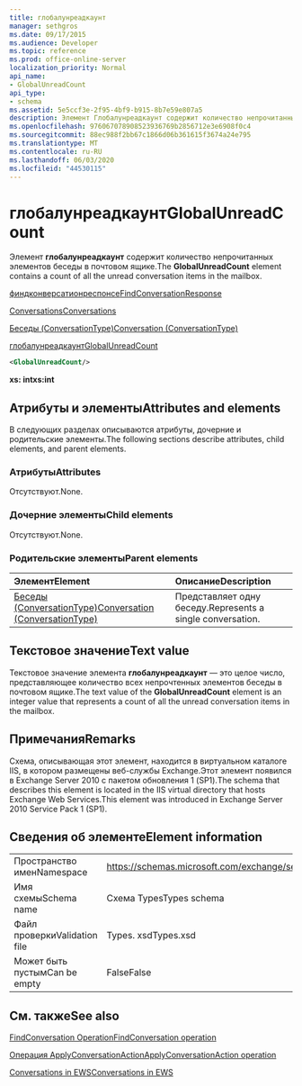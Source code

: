 ```yaml
---
title: глобалунреадкаунт
manager: sethgros
ms.date: 09/17/2015
ms.audience: Developer
ms.topic: reference
ms.prod: office-online-server
localization_priority: Normal
api_name:
- GlobalUnreadCount
api_type:
- schema
ms.assetid: 5e5ccf3e-2f95-4bf9-b915-8b7e59e807a5
description: Элемент Глобалунреадкаунт содержит количество непрочитанных элементов беседы в почтовом ящике.
ms.openlocfilehash: 976067078908523936769b2856712e3e6908f0c4
ms.sourcegitcommit: 88ec988f2bb67c1866d06b361615f3674a24e795
ms.translationtype: MT
ms.contentlocale: ru-RU
ms.lasthandoff: 06/03/2020
ms.locfileid: "44530115"
---
```

# <a name="globalunreadcount"></a><span data-ttu-id="4680a-103">глобалунреадкаунт</span><span class="sxs-lookup"><span data-stu-id="4680a-103">GlobalUnreadCount</span></span>

<span data-ttu-id="4680a-104">Элемент **глобалунреадкаунт** содержит количество непрочитанных элементов беседы в почтовом ящике.</span><span class="sxs-lookup"><span data-stu-id="4680a-104">The **GlobalUnreadCount** element contains a count of all the unread conversation items in the mailbox.</span></span> 
  
[<span data-ttu-id="4680a-105">финдконверсатионреспонсе</span><span class="sxs-lookup"><span data-stu-id="4680a-105">FindConversationResponse</span></span>](findconversationresponse.md)
  
[<span data-ttu-id="4680a-106">Conversations</span><span class="sxs-lookup"><span data-stu-id="4680a-106">Conversations</span></span>](conversations-ex15websvcsotherref.md)
  
[<span data-ttu-id="4680a-107">Беседы (ConversationType)</span><span class="sxs-lookup"><span data-stu-id="4680a-107">Conversation (ConversationType)</span></span>](conversation-conversationtype.md)
  
[<span data-ttu-id="4680a-108">глобалунреадкаунт</span><span class="sxs-lookup"><span data-stu-id="4680a-108">GlobalUnreadCount</span></span>](globalunreadcount.md)
  
```XML
<GlobalUnreadCount/>
```

 <span data-ttu-id="4680a-109">**xs: int**</span><span class="sxs-lookup"><span data-stu-id="4680a-109">**xs:int**</span></span>
## <a name="attributes-and-elements"></a><span data-ttu-id="4680a-110">Атрибуты и элементы</span><span class="sxs-lookup"><span data-stu-id="4680a-110">Attributes and elements</span></span>

<span data-ttu-id="4680a-111">В следующих разделах описываются атрибуты, дочерние и родительские элементы.</span><span class="sxs-lookup"><span data-stu-id="4680a-111">The following sections describe attributes, child elements, and parent elements.</span></span>
  
### <a name="attributes"></a><span data-ttu-id="4680a-112">Атрибуты</span><span class="sxs-lookup"><span data-stu-id="4680a-112">Attributes</span></span>

<span data-ttu-id="4680a-113">Отсутствуют.</span><span class="sxs-lookup"><span data-stu-id="4680a-113">None.</span></span>
  
### <a name="child-elements"></a><span data-ttu-id="4680a-114">Дочерние элементы</span><span class="sxs-lookup"><span data-stu-id="4680a-114">Child elements</span></span>

<span data-ttu-id="4680a-115">Отсутствуют.</span><span class="sxs-lookup"><span data-stu-id="4680a-115">None.</span></span>
  
### <a name="parent-elements"></a><span data-ttu-id="4680a-116">Родительские элементы</span><span class="sxs-lookup"><span data-stu-id="4680a-116">Parent elements</span></span>

|<span data-ttu-id="4680a-117">**Элемент**</span><span class="sxs-lookup"><span data-stu-id="4680a-117">**Element**</span></span>|<span data-ttu-id="4680a-118">**Описание**</span><span class="sxs-lookup"><span data-stu-id="4680a-118">**Description**</span></span>|
|:-----|:-----|
|[<span data-ttu-id="4680a-119">Беседы (ConversationType)</span><span class="sxs-lookup"><span data-stu-id="4680a-119">Conversation (ConversationType)</span></span>](conversation-conversationtype.md) <br/> |<span data-ttu-id="4680a-120">Представляет одну беседу.</span><span class="sxs-lookup"><span data-stu-id="4680a-120">Represents a single conversation.</span></span>  <br/> |
   
## <a name="text-value"></a><span data-ttu-id="4680a-121">Текстовое значение</span><span class="sxs-lookup"><span data-stu-id="4680a-121">Text value</span></span>

<span data-ttu-id="4680a-122">Текстовое значение элемента **глобалунреадкаунт** — это целое число, представляющее количество всех непрочтенных элементов беседы в почтовом ящике.</span><span class="sxs-lookup"><span data-stu-id="4680a-122">The text value of the **GlobalUnreadCount** element is an integer value that represents a count of all the unread conversation items in the mailbox.</span></span> 
  
## <a name="remarks"></a><span data-ttu-id="4680a-123">Примечания</span><span class="sxs-lookup"><span data-stu-id="4680a-123">Remarks</span></span>

<span data-ttu-id="4680a-124">Схема, описывающая этот элемент, находится в виртуальном каталоге IIS, в котором размещены веб-службы Exchange.Этот элемент появился в Exchange Server 2010 с пакетом обновления 1 (SP1).</span><span class="sxs-lookup"><span data-stu-id="4680a-124">The schema that describes this element is located in the IIS virtual directory that hosts Exchange Web Services.This element was introduced in Exchange Server 2010 Service Pack 1 (SP1).</span></span>
  
## <a name="element-information"></a><span data-ttu-id="4680a-125">Сведения об элементе</span><span class="sxs-lookup"><span data-stu-id="4680a-125">Element information</span></span>

|||
|:-----|:-----|
|<span data-ttu-id="4680a-126">Пространство имен</span><span class="sxs-lookup"><span data-stu-id="4680a-126">Namespace</span></span>  <br/> |https://schemas.microsoft.com/exchange/services/2006/types  <br/> |
|<span data-ttu-id="4680a-127">Имя схемы</span><span class="sxs-lookup"><span data-stu-id="4680a-127">Schema name</span></span>  <br/> |<span data-ttu-id="4680a-128">Схема Types</span><span class="sxs-lookup"><span data-stu-id="4680a-128">Types schema</span></span>  <br/> |
|<span data-ttu-id="4680a-129">Файл проверки</span><span class="sxs-lookup"><span data-stu-id="4680a-129">Validation file</span></span>  <br/> |<span data-ttu-id="4680a-130">Types. xsd</span><span class="sxs-lookup"><span data-stu-id="4680a-130">Types.xsd</span></span>  <br/> |
|<span data-ttu-id="4680a-131">Может быть пустым</span><span class="sxs-lookup"><span data-stu-id="4680a-131">Can be empty</span></span>  <br/> |<span data-ttu-id="4680a-132">False</span><span class="sxs-lookup"><span data-stu-id="4680a-132">False</span></span>  <br/> |
   
## <a name="see-also"></a><span data-ttu-id="4680a-133">См. также</span><span class="sxs-lookup"><span data-stu-id="4680a-133">See also</span></span>



[<span data-ttu-id="4680a-134">FindConversation Operation</span><span class="sxs-lookup"><span data-stu-id="4680a-134">FindConversation operation</span></span>](findconversation-operation.md)
  
[<span data-ttu-id="4680a-135">Операция ApplyConversationAction</span><span class="sxs-lookup"><span data-stu-id="4680a-135">ApplyConversationAction operation</span></span>](applyconversationaction-operation.md)


[<span data-ttu-id="4680a-136">Conversations in EWS</span><span class="sxs-lookup"><span data-stu-id="4680a-136">Conversations in EWS</span></span>](https://msdn.microsoft.com/library/91e64629-db6c-4c94-9dcb-d386232e8467%28Office.15%29.aspx)

